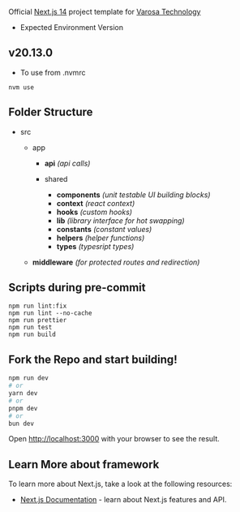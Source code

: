 Official [Next.js 14](https://nextjs.org/) project template for [Varosa Technology](https://varosatech.com/)

- Expected Environment Version

## v20.13.0

- To use from .nvmrc

```
nvm use
```

## Folder Structure

- src

  - app

    - <b>api</b> <i>(api calls)</i>
    - shared

      - <b>components</b> <i>(unit testable UI building blocks)</i>
      - <b>context</b> <i>(react context)</i>
      - <b>hooks</b> <i>(custom hooks)</i>
      - <b>lib</b> <i>(library interface for hot swapping)</i>
      - <b>constants</b> <i>(constant values)</i>
      - <b>helpers</b> <i>(helper functions)</i>
      - <b>types</b> <i>(typesript types)</i>

  - <b>middleware</b> <i>(for protected routes and redirection)</i>

## Scripts during pre-commit

```
npm run lint:fix
npm run lint --no-cache
npm run prettier
npm run test
npm run build
```

## Fork the Repo and start building!

```bash
npm run dev
# or
yarn dev
# or
pnpm dev
# or
bun dev
```

Open [http://localhost:3000](http://localhost:3000) with your browser to see the result.

## Learn More about framework

To learn more about Next.js, take a look at the following resources:

- [Next.js Documentation](https://nextjs.org/docs) - learn about Next.js features and API.
